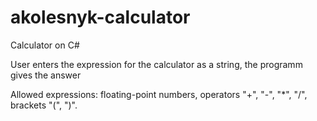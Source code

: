 # akolesnyk-calculator
Calculator on C#

User enters the expression for the calculator as a string, the programm gives the answer

Allowed expressions: floating-point numbers, operators "+", "-", "*", "/", brackets "(", ")".
